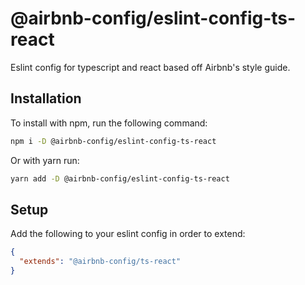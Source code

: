 # @airbnb-config/eslint-config-ts-react

Eslint config for typescript and react based off Airbnb's style guide.

## Installation

To install with npm, run the following command:

```bash
npm i -D @airbnb-config/eslint-config-ts-react
```

Or with yarn run:

```bash
yarn add -D @airbnb-config/eslint-config-ts-react
```

## Setup

Add the following to your eslint config in order to extend:

```json
{
  "extends": "@airbnb-config/ts-react"
}
```
